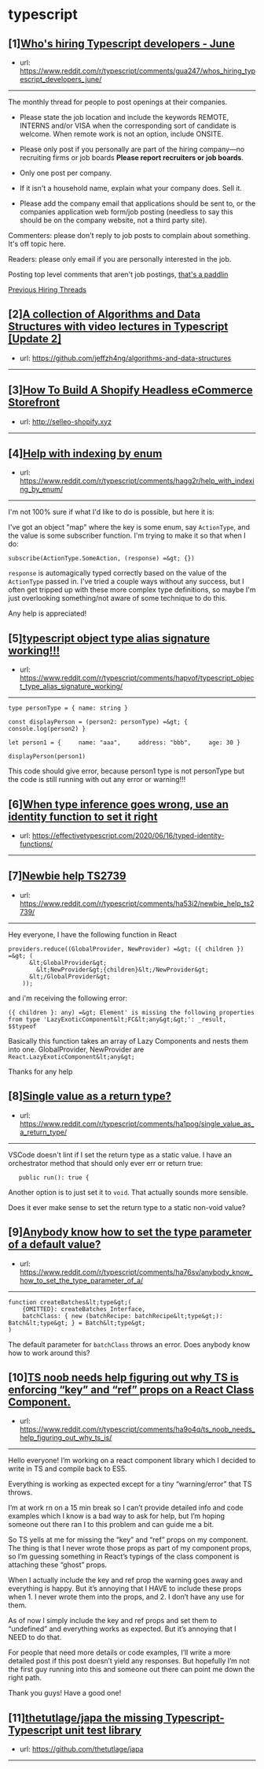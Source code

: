 # typescript
## [1][Who's hiring Typescript developers - June](https://www.reddit.com/r/typescript/comments/gua247/whos_hiring_typescript_developers_june/)
- url: https://www.reddit.com/r/typescript/comments/gua247/whos_hiring_typescript_developers_june/
---
The monthly thread for people to post openings at their companies.

* Please state the job location and include the keywords REMOTE, INTERNS and/or VISA when the corresponding sort of candidate is welcome. When remote work is not an option, include ONSITE.

* Please only post if you personally are part of the hiring company—no recruiting firms or job boards **Please report recruiters or job boards**. 

* Only one post per company. 

* If it isn't a household name, explain what your company does. Sell it.

* Please add the company email that applications should be sent to, or the companies application web form/job posting (needless to say this should be on the company website, not a third party site).


Commenters: please don't reply to job posts to complain about something. It's off topic here.

Readers: please only email if you are personally interested in the job. 

Posting top level comments that aren't job postings, [that's a paddlin](https://i.imgur.com/FxMKfnY.jpg)

[Previous Hiring Threads](https://www.reddit.com/r/typescript/search?sort=new&amp;restrict_sr=on&amp;q=flair%3AMonthly%2BHiring%2BThread)
## [2][A collection of Algorithms and Data Structures with video lectures in Typescript [Update 2]](https://www.reddit.com/r/typescript/comments/haoirx/a_collection_of_algorithms_and_data_structures/)
- url: https://github.com/jeffzh4ng/algorithms-and-data-structures
---

## [3][How To Build A Shopify Headless eCommerce Storefront](https://www.reddit.com/r/typescript/comments/haq4kv/how_to_build_a_shopify_headless_ecommerce/)
- url: http://selleo-shopify.xyz
---

## [4][Help with indexing by enum](https://www.reddit.com/r/typescript/comments/hagg2r/help_with_indexing_by_enum/)
- url: https://www.reddit.com/r/typescript/comments/hagg2r/help_with_indexing_by_enum/
---
I'm not 100% sure if what I'd like to do is possible, but here it is:

I've got an object "map" where the key is some enum, say `ActionType`, and the value is some subscriber function. I'm trying to make it so that when I do:

    subscribe(ActionType.SomeAction, (response) =&gt; {})

`response` is automagically typed correctly based on the value of the `ActionType` passed in. I've tried a couple ways without any success, but I often get tripped up with these more complex type definitions, so maybe I'm just overlooking something/not aware of some technique to do this.

Any help is appreciated!
## [5][typescript object type alias signature working!!!](https://www.reddit.com/r/typescript/comments/hapvof/typescript_object_type_alias_signature_working/)
- url: https://www.reddit.com/r/typescript/comments/hapvof/typescript_object_type_alias_signature_working/
---
 `type personType = { name: string }`

`const displayPerson = (person2: personType) =&gt; {     console.log(person2) }`

`let person1 = {     name: "aaa",     address: "bbb",     age: 30 }`

`displayPerson(person1)` 

This code should give error, because person1 type is not personType but the code is still running with out any error or warning!!!
## [6][When type inference goes wrong, use an identity function to set it right](https://www.reddit.com/r/typescript/comments/ha5rk7/when_type_inference_goes_wrong_use_an_identity/)
- url: https://effectivetypescript.com/2020/06/16/typed-identity-functions/
---

## [7][Newbie help TS2739](https://www.reddit.com/r/typescript/comments/ha53i2/newbie_help_ts2739/)
- url: https://www.reddit.com/r/typescript/comments/ha53i2/newbie_help_ts2739/
---
Hey everyone, I have the following function in React

    providers.reduce((GlobalProvider, NewProvider) =&gt; ({ children }) =&gt; (
          &lt;GlobalProvider&gt;
            &lt;NewProvider&gt;{children}&lt;/NewProvider&gt;
          &lt;/GlobalProvider&gt;
        ));

and i'm receiving the following error:

`({ children }: any) =&gt; Element' is missing the following properties from type 'LazyExoticComponent&lt;FC&lt;any&gt;&gt;': _result, $$typeof`

Basically this function takes an array of Lazy Components and nests them into one.
GlobalProvider, NewProvider are `React.LazyExoticComponent&lt;any&gt;`

Thanks for any help
## [8][Single value as a return type?](https://www.reddit.com/r/typescript/comments/ha1pog/single_value_as_a_return_type/)
- url: https://www.reddit.com/r/typescript/comments/ha1pog/single_value_as_a_return_type/
---
VSCode doesn't lint if I set the return type as a static value. I have an orchestrator method that should only ever err or return true:

       public run(): true {

Another option is to just set it to `void`. That actually sounds more sensible.

Does it ever make sense to set the return type to a static non-void value?
## [9][Anybody know how to set the type parameter of a default value?](https://www.reddit.com/r/typescript/comments/ha76sv/anybody_know_how_to_set_the_type_parameter_of_a/)
- url: https://www.reddit.com/r/typescript/comments/ha76sv/anybody_know_how_to_set_the_type_parameter_of_a/
---
    function createBatches&lt;type&gt;(
        {OMITTED}: createBatches_Interface,
        batchClass: { new (batchRecipe: batchRecipe&lt;type&gt;): Batch&lt;type&gt; } = Batch&lt;type&gt;
    )


The default parameter for `batchClass` throws an error. Does anybody know how to work around this?
## [10][TS noob needs help figuring out why TS is enforcing “key” and “ref” props on a React Class Component.](https://www.reddit.com/r/typescript/comments/ha9o4q/ts_noob_needs_help_figuring_out_why_ts_is/)
- url: https://www.reddit.com/r/typescript/comments/ha9o4q/ts_noob_needs_help_figuring_out_why_ts_is/
---
Hello everyone! I’m working on a react component library which I decided to write in TS and compile back to ES5.

Everything is working as expected except for a tiny “warning/error” that TS throws.

I’m at work rn on a 15 min break so I can’t provide detailed info and code examples which I know is a bad way to ask for help, but I’m hoping someone out there ran I to this problem and can guide me a bit.

So TS yells at me for missing the “key” and “ref” props on my component. The thing is that I never wrote those props as part of my component props, so I’m guessing something in React’s typings of the class component is attaching these “ghost” props.

When I actually include the key and ref prop the warning goes away and everything is happy. But it’s annoying that I HAVE to include these props when 1. I never wrote them into the props, and 2. I don’t have any use for them.

As of now I simply include the key and ref props and set them to “undefined” and everything works as expected. But it’s annoying that I NEED to do that.

For people that need more details or code examples, I’ll write a more detailed post if this post doesn’t yield any responses. But hopefully I’m not the first guy running into this and someone out there can point me down the right path.

Thank you guys! Have a good one!
## [11][thetutlage/japa the missing Typescript-Typescript unit test library](https://www.reddit.com/r/typescript/comments/h9p03q/thetutlagejapa_the_missing_typescripttypescript/)
- url: https://github.com/thetutlage/japa
---

